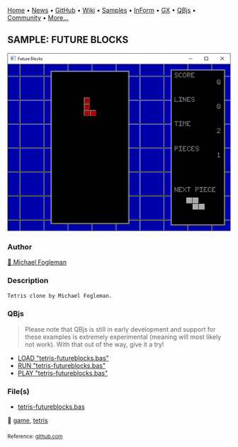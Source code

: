 [Home](https://qb64.com) • [News](../../news.md) • [GitHub](https://github.com/QB64Official/qb64) • [Wiki](https://github.com/QB64Official/qb64/wiki) • [Samples](../../samples.md) • [InForm](../../inform.md) • [GX](../../gx.md) • [QBjs](../../qbjs.md) • [Community](../../community.md) • [More...](../../more.md)

## SAMPLE: FUTURE BLOCKS

![screenshot.png](img/screenshot.png)

### Author

[🐝 Michael Fogleman](../michael-fogleman.md) 

### Description

```text
Tetris clone by Michael Fogleman.
```

### QBjs

> Please note that QBjs is still in early development and support for these examples is extremely experimental (meaning will most likely not work). With that out of the way, give it a try!

* [LOAD "tetris-futureblocks.bas"](https://v6p9d9t4.ssl.hwcdn.net/html/6022890/index.html?src=https://qb64.com/samples/future-blocks/src/tetris-futureblocks.bas)
* [RUN "tetris-futureblocks.bas"](https://v6p9d9t4.ssl.hwcdn.net/html/6022890/index.html?mode=auto&src=https://qb64.com/samples/future-blocks/src/tetris-futureblocks.bas)
* [PLAY "tetris-futureblocks.bas"](https://v6p9d9t4.ssl.hwcdn.net/html/6022890/index.html?mode=play&src=https://qb64.com/samples/future-blocks/src/tetris-futureblocks.bas)

### File(s)

* [tetris-futureblocks.bas](src/tetris-futureblocks.bas)

🔗 [game](../game.md), [tetris](../tetris.md)


<sub>Reference: [github.com](https://github.com/fogleman/FutureBlocks) </sub>

